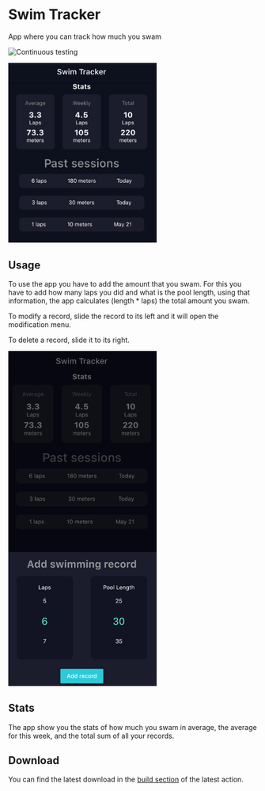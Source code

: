 # Swim Tracker

App where you can track how much you swam

![Continuous testing](https://github.com/Bullrich/Swim-Tracker/workflows/Flutter%20CI/badge.svg?event=push)

<img src=".github/screenshots/history.png" width="300">

## Usage

To use the app you have to add the amount that you swam. For this you have to add how many laps you did 
and what is the pool length, using that information, the app calculates (length * laps) the total amount you swam.

To modify a record, slide the record to its left and it will open the modification menu.

To delete a record, slide it to its right.

<img src=".github/screenshots/adding.png" width="300">

## Stats

The app show you the stats of how much you swam in average, the average for this week, and the total sum 
of all your records.

## Download

You can find the latest download in the 
[build section](https://github.com/Bullrich/Swim-Tracker/actions?query=branch%3Amaster) of the latest action.